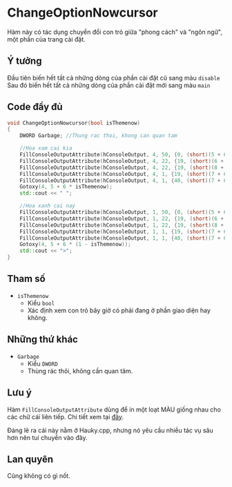 # **ChangeOptionNowcursor**

Hàm này có tác dụng chuyển đổi con trỏ giữa "phong cách" và "ngôn ngữ", một phần của trang cài đặt.

## Ý tưởng

Đầu tiên biến hết tất cả những dòng của phần cài đặt cũ sang màu `disable`  
Sau đó biến hết tất cả những dòng của phần cài đặt mới sang màu `main`

## Code đầy đủ

```cpp
void ChangeOptionNowcursor(bool isThemenow)
{
    DWORD Garbage; //Thung rac thoi, khong can quan tam

    //Hoa xam cai kia
    FillConsoleOutputAttribute(hConsoleOutput, 4, 50, {0, (short)(5 + 6 * isThemenow)}, &Garbage);
    FillConsoleOutputAttribute(hConsoleOutput, 4, 22, {19, (short)(6 + 6 * isThemenow)}, &Garbage);
    FillConsoleOutputAttribute(hConsoleOutput, 4, 22, {19, (short)(8 + 6 * isThemenow)}, &Garbage);
    FillConsoleOutputAttribute(hConsoleOutput, 4, 1, {19, (short)(7 + 6 * isThemenow)}, &Garbage);
    FillConsoleOutputAttribute(hConsoleOutput, 4, 1, {40, (short)(7 + 6 * isThemenow)}, &Garbage);
    Gotoxy(4, 5 + 6 * isThemenow);
    std::cout << " ";

    //Hoa xanh cai nay
    FillConsoleOutputAttribute(hConsoleOutput, 1, 50, {0, (short)(5 + 6 * (1 - isThemenow))}, &Garbage);
    FillConsoleOutputAttribute(hConsoleOutput, 1, 22, {19, (short)(6 + 6 * (1 - isThemenow))}, &Garbage);
    FillConsoleOutputAttribute(hConsoleOutput, 1, 22, {19, (short)(8 + 6 * (1 - isThemenow))}, &Garbage);
    FillConsoleOutputAttribute(hConsoleOutput, 1, 1, {19, (short)(7 + 6 * (1 - isThemenow))}, &Garbage);
    FillConsoleOutputAttribute(hConsoleOutput, 1, 1, {40, (short)(7 + 6 * (1 - isThemenow))}, &Garbage);
    Gotoxy(4, 5 + 6 * (1 - isThemenow));
    std::cout << ">";
}
```

## Tham số

- `isThemenow`
  - Kiểu `bool`
  - Xác định xem con trỏ bây giờ có phải đang ở phần giao diện hay không.

## Những thứ khác

- `Garbage`
  - Kiểu `DWORD`
  - Thùng rác thôi, không cần quan tâm.

## Lưu ý

Hàm `FillConsoleOutputAttribute` dùng để in một loạt MÀU giống nhau cho các chữ cái liên tiếp. Chi tiết xem tại [đây](https://docs.microsoft.com/en-us/windows/console/fillconsoleoutputattribute).

Đáng lẽ ra cái này nằm ở Hauky.cpp, nhưng nó yêu cầu nhiều tác vụ sâu hơn nên tui chuyển vào đây.

## Lan quyên

Cũng không có gì nốt.
